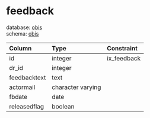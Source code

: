 # feedback
database: [obis](../)  
schema: [obis](obis)  

|Column|Type|Constraint|
|:---|:---|:---|
|id|integer|ix_feedback |
|dr_id|integer||
|feedbacktext|text||
|actormail|character varying||
|fbdate|date||
|releasedflag|boolean||
